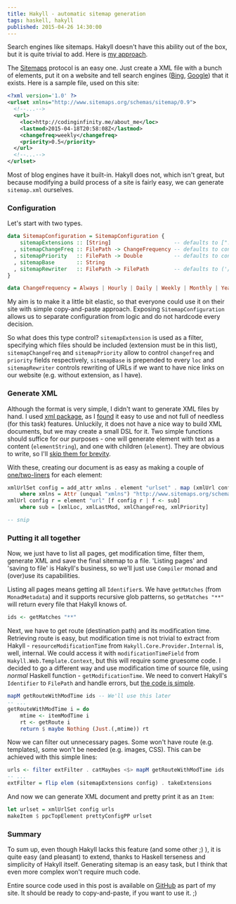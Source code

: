 ```yaml
---
title: Hakyll - automatic sitemap generation 
tags: haskell, hakyll
published: 2015-04-26 14:30:00
---
```


Search engines like sitemaps. Hakyll doesn't have this ability out of the box, but it is quite trivial to add. Here is [my approach].

<!--more-->

The [Sitemaps] protocol is an easy one. Just create a XML file with a bunch of elements, put it on a website and tell search engines ([Bing], [Google]) that it exists. Here is a sample file, used on this site:

```xml
<?xml version='1.0' ?>
<urlset xmlns="http://www.sitemaps.org/schemas/sitemap/0.9">
  <!--...-->
  <url>
    <loc>http://codinginfinity.me/about_me</loc>
    <lastmod>2015-04-18T20:58:08Z</lastmod>
    <changefreq>weekly</changefreq>
    <priority>0.5</priority>
  </url>
  <!--...-->
</urlset>
```

Most of blog engines have it built-in. Hakyll does not, which isn't great, but because modifying a build process of a site is fairly easy, we can generate `sitemap.xml` ourselves.

### Configuration

Let's start with two types.

```haskell
data SitemapConfiguration = SitemapConfiguration {
    sitemapExtensions :: [String]                    -- defaults to [".html"]
  , sitemapChangeFreq :: FilePath -> ChangeFrequency -- defaults to const Weekly
  , sitemapPriority   :: FilePath -> Double          -- defaults to const 0.5
  , sitemapBase       :: String
  , sitemapRewriter   :: FilePath -> FilePath        -- defaults to ('/':)
}

data ChangeFrequency = Always | Hourly | Daily | Weekly | Monthly | Yearly | Never
```

My aim is to make it a little bit elastic, so that everyone could use it on their site with simple copy-and-paste approach. Exposing `SitemapConfiguration` allows us to separate configuration from logic and do not hardcode every decision.

So what does this type control? `sitemapExtension` is used as a filter, specifying which files should be included (extension must be in this list), `sitemapChangeFreq` and `sitemapPriority` allow to control `changefreq` and `priority` fields respectively, `sitemapBase` is prepended to every `loc` and `sitemapRewriter` controls rewriting of URLs if we want to have nice links on our website (e.g. without extension, as I have).

### Generate XML

Although the format is very simple, I didn't want to generate XML files by hand. I used [xml package], as I [found] it easy to use and not full of needless (for this task) features. Unluckily, it does not have a nice way to build XML documents, but we may create a small DSL for it. Two simple functions should suffice for our purposes - one will generate element with text as a content (`elementString`), and one with children (`element`). They are obvious to write, so I'll [skip them for brevity].

With these, creating our document is as easy as making a couple of [one/two-liners] for each element:

```haskell
xmlUrlSet config = add_attr xmlns . element "urlset" . map (xmlUrl config)
    where xmlns = Attr (unqual "xmlns") "http://www.sitemaps.org/schemas/sitemap/0.9"
xmlUrl config r = element "url" [f config r | f <- sub]
    where sub = [xmlLoc, xmlLastMod, xmlChangeFreq, xmlPriority]

-- snip
```

### Putting it all together

Now, we just have to list all pages, get modification time, filter them, generate XML and save the final sitemap to a file. 'Listing pages' and 'saving to file' is Hakyll's business, so we'll just use `Compiler` monad and (over)use its capabilities.

Listing all pages means getting all `Identifier`s. We have `getMatches` (from `MonadMetadata`) and it supports recursive glob patterns, so `getMatches "**"` will return every file that Hakyll knows of.

```haskell
ids <- getMatches "**"
```

Next, we have to get route (destination path) and its modification time. Retrieving route is easy, but modification time is not trivial to extract from Hakyll - `resourceModificationTime` from `Hakyll.Core.Provider.Internal` is, well, internal. We could access it with `modificationTimeField` from `Hakyll.Web.Template.Context`, but this will require some gruesome code. I decided to go a different way and use modification time of source file, using *normal* Haskell function - `getModificationTime`. We need to convert Hakyll's `Identifier` to `FilePath` and handle errors, but [the code is simple].

```haskell
mapM getRouteWithModTime ids -- We'll use this later
-- ...
getRouteWithModTime i = do
    mtime <- itemModTime i
    rt <- getRoute i
    return $ maybe Nothing (Just.(,mtime)) rt
```

Now we can filter out unnecessary pages. Some won't have route (e.g. templates), some won't be needed (e.g. images, CSS). This can be achieved with this simple lines:

```haskell
urls <- filter extFilter . catMaybes <$> mapM getRouteWithModTime ids
-- ...
extFilter = flip elem (sitemapExtensions config) . takeExtensions
```

And now we can generate XML document and pretty print it as an `Item`:

```haskell
let urlset = xmlUrlSet config urls
makeItem $ ppcTopElement prettyConfigPP urlset
```

### Summary

To sum up, even though Hakyll lacks this feature (and some other ;) ), it is quite easy (and pleasant) to extend, thanks to Haskell terseness and simplicity of Hakyll itself. Generating sitemap is an easy task, but I think that even more complex won't require much code.

Entire source code used in this post is available on [GitHub] as part of my site. It should be ready to copy-and-paste, if you want to use it. ;)

[my approach]: https://github.com/jakubfijalkowski/codinginfinity/blob/cafb0a0254e2b6a488cc703f83a74846e3187e0b/src/Sitemap.hs
[sitemaps]: https://www.sitemaps.org/
[Bing]: https://www.bing.com/webmaster "Bing Webmaster Tools"
[Google]: https://www.google.com/webmasters/tools/ "Google Webmaster Tools"
[xml package]: https://hackage.haskell.org/package/xml
[found]: https://stackoverflow.com/questions/1361307/which-haskell-xml-library-to-use
[skip them for brevity]: https://github.com/jakubfijalkowski/codinginfinity/blob/cafb0a0254e2b6a488cc703f83a74846e3187e0b/src/Sitemap.hs#L79-L93
[one/two-liners]: https://github.com/jakubfijalkowski/codinginfinity/blob/cafb0a0254e2b6a488cc703f83a74846e3187e0b/src/Sitemap.hs#L95-L114
[the code is simple]: https://github.com/jakubfijalkowski/codinginfinity/blob/cafb0a0254e2b6a488cc703f83a74846e3187e0b/src/Sitemap.hs#L68-L77
[GitHub]: https://github.com/jakubfijalkowski/codinginfinity/blob/cafb0a0254e2b6a488cc703f83a74846e3187e0b/src/Sitemap.hs